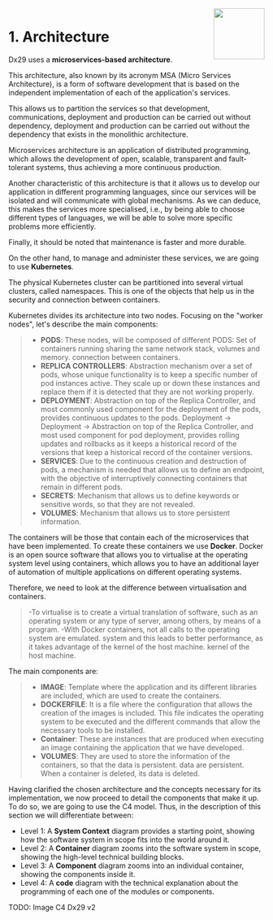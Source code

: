 <img align="right" width="100px" src="../_images/Foundation29.png">

# 1. Architecture

Dx29 uses a **microservices-based architecture**. 

This architecture, also known by its acronym MSA (Micro Services Architecture), is a form of software development that is based on the independent implementation of each of the application's services. 

This allows us to partition the services so that development, communications, deployment and production can be carried out without dependency, deployment and production can be carried out without the dependency that exists in the monolithic architecture.

Microservices architecture is an application of distributed programming, which allows the development of open, scalable, transparent and fault-tolerant systems, thus achieving a more continuous production.

Another characteristic of this architecture is that it allows us to develop our application in different programming languages, since our services will be isolated and will communicate with global mechanisms. As we can deduce, this makes the services more specialised, i.e., by being able to choose different types of languages, we will be able to solve more specific problems more efficiently.

Finally, it should be noted that maintenance is faster and more durable.


On the other hand, to manage and administer these services, we are going to use **Kubernetes**. 

The physical Kubernetes cluster can be partitioned into several virtual clusters, called namespaces. This is one of the objects that help us in the security and connection between containers.

Kubernetes divides its architecture into two nodes. Focusing on the "worker nodes", let's describe the main components:

>- **PODS**: These nodes, will be composed of different PODS: Set of containers running sharing the same network stack, volumes and memory. connection between containers. 
>- **REPLICA CONTROLLERS**: Abstraction mechanism over a set of pods, whose unique functionality is to keep a specific number of pod instances active. They scale up or down these instances and replace them if it is detected that they are not working properly.
>- **DEPLOYMENT**: Abstraction on top of the Replica Controller, and most commonly used component for the deployment of the pods, provides continuous updates to the pods. Deployment -> Deployment -> Abstraction on top of the Replica Controller, and most used component for pod deployment, provides rolling updates and rollbacks as it keeps a historical record of the versions that keep a historical record of the container versions.
>- **SERVICES**: Due to the continuous creation and destruction of pods, a mechanism is needed that allows us to define an endpoint, with the objective of interruptively connecting containers that remain in different pods.
>- **SECRETS**: Mechanism that allows us to define keywords or sensitive words, so that they are not revealed. 
>- **VOLUMES**: Mechanism that allows us to store persistent information.


The containers will be those that contain each of the microservices that have been implemented. To create these containers we use **Docker**.
Docker is an open source software that allows you to virtualise at the operating system level using containers, which allows you to have an additional layer of automation of multiple applications on different operating systems.

Therefore, we need to look at the difference between virtualisation and containers. 
>-To virtualise is to create a virtual translation of software, such as an operating system or any type of server, among others, by means of a program. 
>-With Docker containers, not all calls to the operating system are emulated. system and this leads to better performance, as it takes advantage of the kernel of the host machine. kernel of the host machine.

The main components are:
>- **IMAGE**: Template where the application and its different libraries are included, which are used to create the containers.
>- **DOCKERFILE**: It is a file where the configuration that allows the creation of the images is included. This file indicates the operating system to be executed and the different commands that allow the necessary tools to be installed.
>- **Container**: These are instances that are produced when executing an image containing the application that we have developed.
>- **VOLUMES**: They are used to store the information of the containers, so that the data is persistent. data are persistent. When a container is deleted, its data is deleted.



Having clarified the chosen architecture and the concepts necessary for its implementation, we now proceed to detail the components that make it up. To do so, we are going to use the C4 model. Thus, in the description of this section we will differentiate between:

- Level 1: A **System Context** diagram provides a starting point, showing how the software system in scope fits into the world around it.
- Level 2: A **Container** diagram zooms into the software system in scope, showing the high-level technical building blocks.
- Level 3: A **Component** diagram zooms into an individual container, showing the components inside it.
- Level 4: A **code** diagram with the technical explanation about the programming of each one of the modules or components.

TODO: Image C4 Dx29 v2